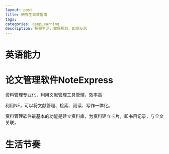 ```yaml
---
layout: post
title: 研究生高效指南
tags:
categories: deepLearning
description: 把握生活，做好规划，即使反思
---
```


# 英语能力
# 论文管理软件NoteExpress
资料管理专业化，利用文献管理工具管理，效率高

利用NE，可以将文献管理、检索、阅读、写作一体化。

资料管理软件最基本的功能是建立资料库，为资料建立卡片，即书目记录，与全文关联，

# 生活节奏
